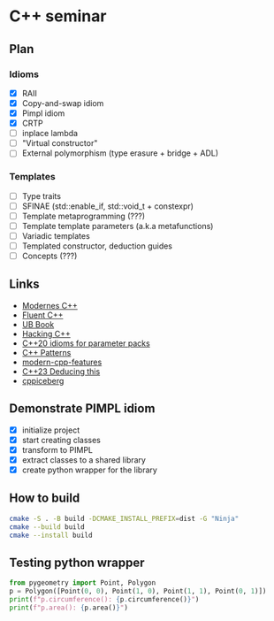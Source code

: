 # C++ seminar

## Plan

### Idioms

- [x] RAII
- [x] Copy-and-swap idiom
- [x] Pimpl idiom
- [x] CRTP
- [ ] inplace lambda
- [ ] "Virtual constructor"
- [ ] External polymorphism (type erasure + bridge + ADL)

### Templates

- [ ] Type traits
- [ ] SFINAE (std::enable_if, std::void_t + constexpr)
- [ ] Template metaprogramming (???)
- [ ] Template template parameters (a.k.a metafunctions)
- [ ] Variadic templates
- [ ] Templated constructor, deduction guides
- [ ] Concepts (???)

## Links

- [Modernes C++](https://www.modernescpp.com/index.php/table-of-content/)
- [Fluent C++](https://www.fluentcpp.com/)
- [UB Book](https://github.com/Nekrolm/ubbook)
- [Hacking C++](https://hackingcpp.com/index.html)
- [C++20 idioms for parameter packs](https://www.scs.stanford.edu/~dm/blog/param-pack.html)
- [C++ Patterns](https://cpppatterns.com/)
- [modern-cpp-features](https://github.com/AnthonyCalandra/modern-cpp-features)
- [C++23 Deducing this](https://devblogs.microsoft.com/cppblog/cpp23-deducing-this)
- [cppiceberg](https://victorpoughon.github.io/cppiceberg/)

## Demonstrate PIMPL idiom

- [X] initialize project
- [X] start creating classes
- [X] transform to PIMPL
- [X] extract classes to a shared library
- [X] create python wrapper for the library

## How to build

```bash
cmake -S . -B build -DCMAKE_INSTALL_PREFIX=dist -G "Ninja"
cmake --build build
cmake --install build
```

## Testing python wrapper

```python
from pygeometry import Point, Polygon
p = Polygon([Point(0, 0), Point(1, 0), Point(1, 1), Point(0, 1)])
print(f"p.circumference(): {p.circumference()}")
print(f"p.area(): {p.area()}")
```
